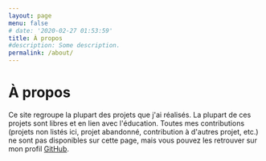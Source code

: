 ```yaml
---
layout: page
menu: false
# date: '2020-02-27 01:53:59'
title: À propos
#description: Some description.
permalink: /about/
---
```


# À propos

Ce site regroupe la plupart des projets que j'ai réalisés. La plupart de ces projets sont libres et en lien avec l'éducation. Toutes mes contributions (projets non listés ici, projet abandonné, contribution à d'autres projet, etc.) ne sont pas disponibles sur cette page, mais vous pouvez les retrouver sur mon profil [GitHub](https://github.com/DegrangeM/).